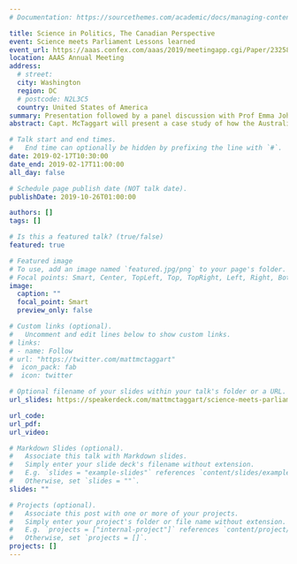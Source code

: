 ```yaml
---
# Documentation: https://sourcethemes.com/academic/docs/managing-content/

title: Science in Politics, The Canadian Perspective
event: Science meets Parliament Lessons learned
event_url: https://aaas.confex.com/aaas/2019/meetingapp.cgi/Paper/23258
location: AAAS Annual Meeting
address:
  # street: 
  city: Washington
  region: DC
  # postcode: N2L3C5
  country: United States of America
summary: Presentation followed by a panel discussion with Prof Emma Johnston AO and Kylie Walker.
abstract: Capt. McTaggart will present a case study of how the Australian approach was iterated and applied in the Canadian setting to support Canadian scientists and technologists in connecting with their federal law-makers. Panel discussion with Kylie Walker, CEO of Science and Technology Australia (STA) and UNSW Dean of Science and STA President Professor Emma Johnston, AO.

# Talk start and end times.
#   End time can optionally be hidden by prefixing the line with `#`.
date: 2019-02-17T10:30:00
date_end: 2019-02-17T11:00:00
all_day: false

# Schedule page publish date (NOT talk date).
publishDate: 2019-10-26T01:00:00

authors: []
tags: []

# Is this a featured talk? (true/false)
featured: true

# Featured image
# To use, add an image named `featured.jpg/png` to your page's folder. 
# Focal points: Smart, Center, TopLeft, Top, TopRight, Left, Right, BottomLeft, Bottom, BottomRight.
image:
  caption: ""
  focal_point: Smart
  preview_only: false

# Custom links (optional).
#   Uncomment and edit lines below to show custom links.
# links:
# - name: Follow
# url: "https://twitter.com/mattmctaggart"
#  icon_pack: fab
#  icon: twitter

# Optional filename of your slides within your talk's folder or a URL.
url_slides: https://speakerdeck.com/mattmctaggart/science-meets-parliament-2018-canadian-pilot

url_code:
url_pdf:
url_video:

# Markdown Slides (optional).
#   Associate this talk with Markdown slides.
#   Simply enter your slide deck's filename without extension.
#   E.g. `slides = "example-slides"` references `content/slides/example-slides.md`.
#   Otherwise, set `slides = ""`.
slides: ""

# Projects (optional).
#   Associate this post with one or more of your projects.
#   Simply enter your project's folder or file name without extension.
#   E.g. `projects = ["internal-project"]` references `content/project/deep-learning/index.md`.
#   Otherwise, set `projects = []`.
projects: []
---
```

